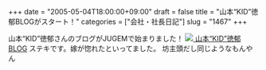 +++
date = "2005-05-04T18:00:00+09:00"
draft = false
title = "山本“KID”徳郁BLOGがスタート！"
categories = ["会社・社長日記"]
slug = "1467"
+++

山本“KID”徳郁さんのブログがJUGEMで始まりました！
<a href="http://blog.killerbee.jp" target="_blank"><img src="http://blog.killerbee.jp/template/killerbee/img/profile.jpg">
山本“KID”徳郁BLOG</a>
ステキです。嫁が惚れたといってました。
坊主頭だし同じようなもんやん
